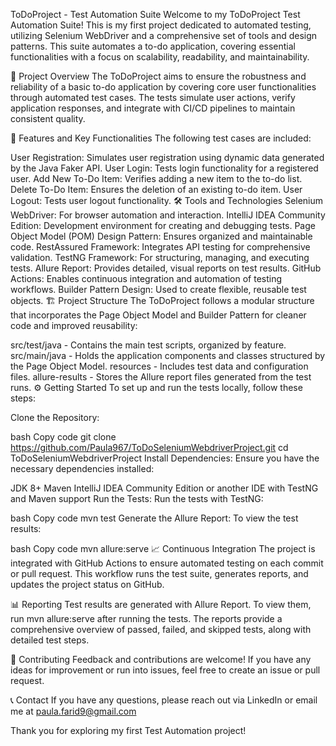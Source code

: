 ToDoProject - Test Automation Suite
Welcome to my ToDoProject Test Automation Suite! This is my first project dedicated to automated testing, utilizing Selenium WebDriver and a comprehensive set of tools and design patterns. This suite automates a to-do application, covering essential functionalities with a focus on scalability, readability, and maintainability.

📄 Project Overview
The ToDoProject aims to ensure the robustness and reliability of a basic to-do application by covering core user functionalities through automated test cases. The tests simulate user actions, verify application responses, and integrate with CI/CD pipelines to maintain consistent quality.

🚀 Features and Key Functionalities
The following test cases are included:

User Registration: Simulates user registration using dynamic data generated by the Java Faker API.
User Login: Tests login functionality for a registered user.
Add New To-Do Item: Verifies adding a new item to the to-do list.
Delete To-Do Item: Ensures the deletion of an existing to-do item.
User Logout: Tests user logout functionality.
🛠 Tools and Technologies
Selenium WebDriver: For browser automation and interaction.
IntelliJ IDEA Community Edition: Development environment for creating and debugging tests.
Page Object Model (POM) Design Pattern: Ensures organized and maintainable code.
RestAssured Framework: Integrates API testing for comprehensive validation.
TestNG Framework: For structuring, managing, and executing tests.
Allure Report: Provides detailed, visual reports on test results.
GitHub Actions: Enables continuous integration and automation of testing workflows.
Builder Pattern Design: Used to create flexible, reusable test objects.
🏗️ Project Structure
The ToDoProject follows a modular structure that incorporates the Page Object Model and Builder Pattern for cleaner code and improved reusability:

src/test/java - Contains the main test scripts, organized by feature.
src/main/java - Holds the application components and classes structured by the Page Object Model.
resources - Includes test data and configuration files.
allure-results - Stores the Allure report files generated from the test runs.
⚙️ Getting Started
To set up and run the tests locally, follow these steps:

Clone the Repository:

bash
Copy code
git clone https://github.com/Paula967/ToDoSeleniumWebdriverProject.git
cd ToDoSeleniumWebdriverProject
Install Dependencies: Ensure you have the necessary dependencies installed:

JDK 8+
Maven
IntelliJ IDEA Community Edition or another IDE with TestNG and Maven support
Run the Tests: Run the tests with TestNG:

bash
Copy code
mvn test
Generate the Allure Report: To view the test results:

bash
Copy code
mvn allure:serve
📈 Continuous Integration
The project is integrated with GitHub Actions to ensure automated testing on each commit or pull request. This workflow runs the test suite, generates reports, and updates the project status on GitHub.

📊 Reporting
Test results are generated with Allure Report. To view them, run mvn allure:serve after running the tests. The reports provide a comprehensive overview of passed, failed, and skipped tests, along with detailed test steps.

🤝 Contributing
Feedback and contributions are welcome! If you have any ideas for improvement or run into issues, feel free to create an issue or pull request.

📞 Contact
If you have any questions, please reach out via LinkedIn or email me at paula.farid9@gmail.com

Thank you for exploring my first Test Automation project!
